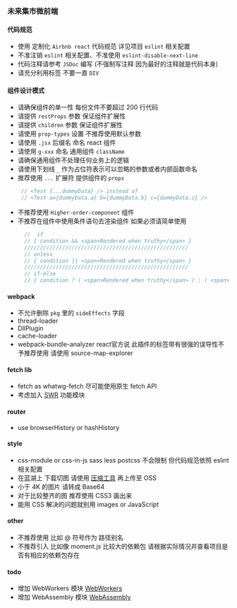 ### 未来集市微前端

#### 代码规范
- 使用 定制化 `Airbnb react` 代码规范 详见项目 `eslint` 相关配置
- 不准注销 `eslint` 相关配置、不准使用 `eslint-disable-next-line`
- 代码注释请参考 `JSDoc` 编写 (不强制写注释 因为最好的注释就是代码本身)
- 请充分利用标签 不要一直 `DIV` 

#### 组件设计模式
- 请确保组件的单一性 每份文件不要超过 200 行代码
- 请提供 `restProps` 参数 保证组件扩展性
- 请提供 `children` 参数 保证组件扩展性
- 请使用 `prop-types` 设置 不推荐使用默认参数
- 请使用 `.jsx` 后缀名 命名 react 组件
- 请使用 `g-xxx` 命名 通用组件 `className`
- 请确保通用组件不处理任何业务上的逻辑
- 请使用下划线 `_` 作为占位符表示可以忽略的参数或者内部函数命名
- 推荐使用 `...` 扩展符 提供组件的 `props`
  ```js
   // <Test {...dummyData} /> instead of
   // <Test a={dummyData.a} b={dummyData.b} c={dummyData.c} />
  ````
- 不推荐使用 `Higher-order-component` 组件
- 不推荐在组件中使用条件语句去渲染组件 如果必须请简单使用
  ```js
    //  if 
    // { condition && <span>Rendered when truthy</span> }
    ////////////////////////////////////////////////////
    // unless
    // { condition || <span>Rendered when truthy</span> } 
    ////////////////////////////////////////////////////
    // if-else
    // { condition ? ( <span>Rendered when truthy</span> ) : ( <span>Rendered when falsy</span> )}  
  ```

#### webpack
- 不允许删除 `pkg` 里的 `sideEffects` 字段
- thread-loader
- DllPlugin
- cache-loader
- webpack-bundle-analyzer react官方说 此插件的标签带有很强的误导性不予推荐使用 请使用 source-map-explorer


#### fetch lib
- fetch as whatwg-fetch 尽可能使用原生 fetch API
- 考虑加入 [SWR](https://github.com/zeit/swr) 功能模块


#### router
- use browserHistory or hashHistory


#### style
- css-module or css-in-js sass less postcss 不会限制 但代码规范依照 eslint 相关配置
- 在蓝湖上 下载切图 请使用 [压缩工具](https://tinypng.com/) 再上传至 OSS 
- 小于 4K 的图片 请转成 Base64 
- 对于比较整齐的图 推荐使用 CSS3 画出来
- 能用 CSS 解决的问题就别用 images or JavaScript


#### other
- 不推荐使用 比如 @ 符号作为 路径别名
- 不推荐引入 比如像 moment.js 比较大的依赖包 请根据实际情况并查看项目是否有相应的依赖包存在

#### todo
- 增加 WebWorkers 模块 [WebWorkers](https://github.com/GoogleChromeLabs/comlink)  
- 增加 WebAssembly 模块 [WebAssembly](https://mbebenita.github.io/WasmExplorer/)
